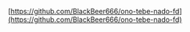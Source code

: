 [https://github.com/BlackBeer666/ono-tebe-nado-fd](https://github.com/BlackBeer666/ono-tebe-nado-fd)
